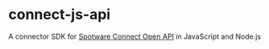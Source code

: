 # connect-js-api
A connector SDK for [Spotware Connect Open API](https://connect.spotware.com/documentation/section/api-reference) in JavaScript and Node.js